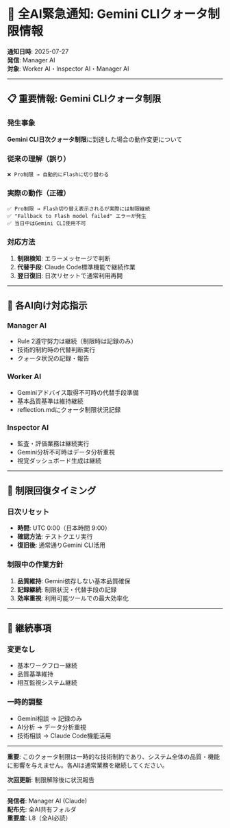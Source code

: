 # 🚨 全AI緊急通知: Gemini CLIクォータ制限情報

**通知日時**: 2025-07-27  
**発信**: Manager AI  
**対象**: Worker AI・Inspector AI・Manager AI

---

## 📋 重要情報: Gemini CLIクォータ制限

### **発生事象**
**Gemini CLI日次クォータ制限**に到達した場合の動作変更について

### **従来の理解（誤り）**
```
❌ Pro制限 → 自動的にFlashに切り替わる
```

### **実際の動作（正確）**
```
✅ Pro制限 → Flash切り替え表示されるが実際には制限継続
✅ "Fallback to Flash model failed" エラーが発生
✅ 当日中はGemini CLI使用不可
```

### **対応方法**
1. **制限検知**: エラーメッセージで判断
2. **代替手段**: Claude Code標準機能で継続作業
3. **翌日復旧**: 日次リセットで通常利用再開

---

## 🎯 各AI向け対応指示

### **Manager AI**
- Rule 2遵守努力は継続（制限時は記録のみ）
- 技術的制約時の代替判断実行
- クォータ状況の記録・報告

### **Worker AI**  
- Geminiアドバイス取得不可時の代替手段準備
- 基本品質基準は維持継続
- reflection.mdにクォータ制限状況記録

### **Inspector AI**
- 監査・評価業務は継続実行
- Gemini分析不可時はデータ分析重視
- 視覚ダッシュボード生成は継続

---

## 📅 制限回復タイミング

### **日次リセット**
- **時間**: UTC 0:00（日本時間 9:00）
- **確認方法**: テストクエリ実行
- **復旧後**: 通常通りGemini CLI活用

### **制限中の作業方針**
1. **品質維持**: Gemini依存しない基本品質確保
2. **記録継続**: 制限状況・代替手段の記録
3. **効率重視**: 利用可能ツールでの最大効率化

---

## 🔄 継続事項

### **変更なし**
- 基本ワークフロー継続
- 品質基準維持
- 相互監視システム継続

### **一時的調整**
- Gemini相談 → 記録のみ
- AI分析 → データ分析重視
- 技術相談 → Claude Code機能活用

---

**重要**: このクォータ制限は一時的な技術制約であり、システム全体の品質・機能に影響を与えません。各AIは通常業務を継続してください。

**次回更新**: 制限解除後に状況報告

---

**発信者**: Manager AI (Claude)  
**配布先**: 全AI共有フォルダ  
**重要度**: L8（全AI必読）